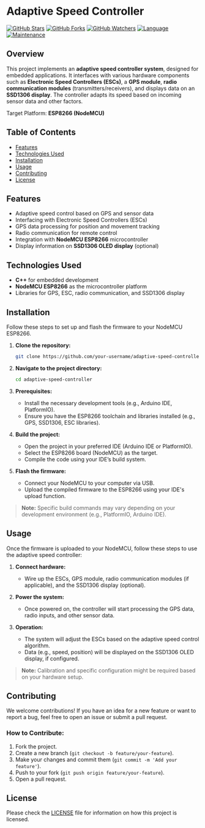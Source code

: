 # Adaptive Speed Controller

[![GitHub Stars](https://img.shields.io/github/stars/USER/REPO?style=for-the-badge&logo=github)](https://github.com/USER/REPO/stargazers)
[![GitHub Forks](https://img.shields.io/github/forks/USER/REPO?style=for-the-badge&logo=github)](https://github.com/USER/REPO/network/members)
[![GitHub Watchers](https://img.shields.io/github/watchers/USER/REPO?style=for-the-badge&logo=github)](https://github.com/USER/REPO/watchers)
[![Language](https://img.shields.io/badge/Language-C%2B%2B-yellow.svg?style=for-the-badge)](https://en.wikipedia.org/wiki/Programming_language)
[![Maintenance](https://img.shields.io/badge/Maintained%3F-yes-green.svg?style=for-the-badge)](https://github.com/USER/REPO/graphs/commit-activity)

## Overview

This project implements an **adaptive speed controller system**, designed for embedded applications. It interfaces with various hardware components such as **Electronic Speed Controllers (ESCs)**, a **GPS module**, **radio communication modules** (transmitters/receivers), and displays data on an **SSD1306 display**. The controller adapts its speed based on incoming sensor data and other factors.

Target Platform: **ESP8266 (NodeMCU)**

## Table of Contents

- [Features](#features)
- [Technologies Used](#technologies-used)
- [Installation](#installation)
- [Usage](#usage)
- [Contributing](#contributing)
- [License](#license)

## Features

- Adaptive speed control based on GPS and sensor data
- Interfacing with Electronic Speed Controllers (ESCs)
- GPS data processing for position and movement tracking
- Radio communication for remote control
- Integration with **NodeMCU ESP8266** microcontroller
- Display information on **SSD1306 OLED display** (optional)

## Technologies Used

- **C++** for embedded development
- **NodeMCU ESP8266** as the microcontroller platform
- Libraries for GPS, ESC, radio communication, and SSD1306 display

## Installation

Follow these steps to set up and flash the firmware to your NodeMCU ESP8266.

1. **Clone the repository:**
    ```bash
    git clone https://github.com/your-username/adaptive-speed-controller.git
    ```
2. **Navigate to the project directory:**
    ```bash
    cd adaptive-speed-controller
    ```
3. **Prerequisites:**
   - Install the necessary development tools (e.g., Arduino IDE, PlatformIO).
   - Ensure you have the ESP8266 toolchain and libraries installed (e.g., GPS, SSD1306, ESC libraries).

4. **Build the project:**
   - Open the project in your preferred IDE (Arduino IDE or PlatformIO).
   - Select the ESP8266 board (NodeMCU) as the target.
   - Compile the code using your IDE’s build system.

5. **Flash the firmware:**
    - Connect your NodeMCU to your computer via USB.
    - Upload the compiled firmware to the ESP8266 using your IDE's upload function.

> **Note:** Specific build commands may vary depending on your development environment (e.g., PlatformIO, Arduino IDE).

## Usage

Once the firmware is uploaded to your NodeMCU, follow these steps to use the adaptive speed controller:

1. **Connect hardware:**
   - Wire up the ESCs, GPS module, radio communication modules (if applicable), and the SSD1306 display (optional).
   
2. **Power the system:**
   - Once powered on, the controller will start processing the GPS data, radio inputs, and other sensor data.

3. **Operation:**
   - The system will adjust the ESCs based on the adaptive speed control algorithm.
   - Data (e.g., speed, position) will be displayed on the SSD1306 OLED display, if configured.

> **Note:** Calibration and specific configuration might be required based on your hardware setup.

## Contributing

We welcome contributions! If you have an idea for a new feature or want to report a bug, feel free to open an issue or submit a pull request.

### How to Contribute:

1. Fork the project.
2. Create a new branch (`git checkout -b feature/your-feature`).
3. Make your changes and commit them (`git commit -m 'Add your feature'`).
4. Push to your fork (`git push origin feature/your-feature`).
5. Open a pull request.

## License

Please check the [LICENSE](LICENSE) file for information on how this project is licensed.
